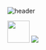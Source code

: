 ![header](https://capsule-render.vercel.app/api?type=shark&color=auto&height=300&section=header&text=👨🏼‍🎤Hi%20Everyone👨🏼‍🎤%20&fontSize=90)
<div float="left">  
  <img height="50" src="https://cdn.jsdelivr.net/gh/devicons/devicon/icons/javascript/javascript-original.svg" />
  <a href="https://linkedin.com"><img src="https://cdn.jsdelivr.net/gh/devicons/devicon/icons/linkedin/linkedin-original.svg" /></a>
</div>
<!--
**SmagicJones/SmagicJones** is a ✨ _special_ ✨ repository because its `README.md` (this file) appears on your GitHub profile.

Here are some ideas to get you started:

- 🔭 I’m currently working on ...
- 🌱 I’m currently learning ...
- 👯 I’m looking to collaborate on ...
- 🤔 I’m looking for help with ...
- 💬 Ask me about ...
- 📫 How to reach me: ...
- 😄 Pronouns: ...
- ⚡ Fun fact: ...
-->
